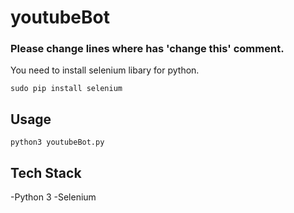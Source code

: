 # youtubeBot

### Please change lines where has 'change this' comment.

You need to install selenium libary for python.

```sudo pip install selenium```

## Usage

```python3 youtubeBot.py```

## Tech Stack
-Python 3
-Selenium

